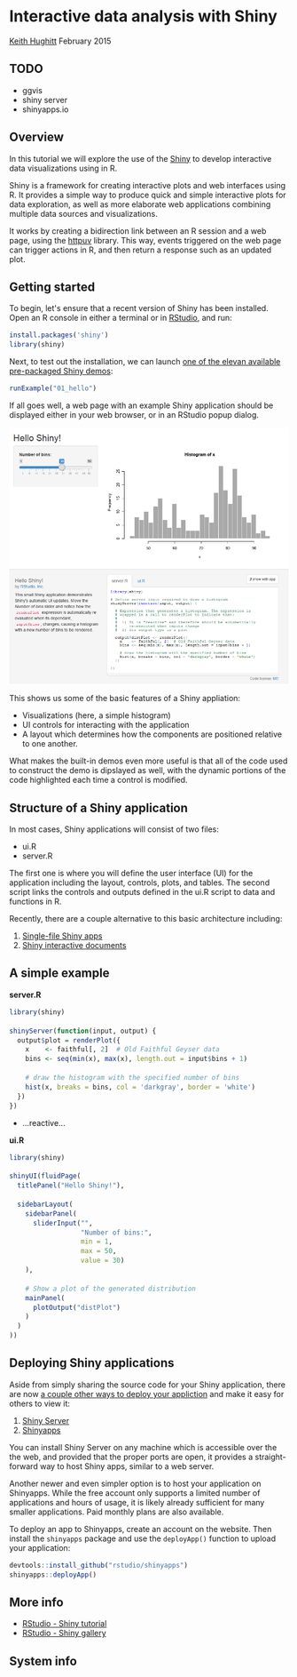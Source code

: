 Interactive data analysis with Shiny
====================================

[Keith Hughitt](mailto:khughitt@umd.edu)
February 2015

TODO
----

- ggvis
- shiny server
- shinyapps.io

Overview
--------

In this tutorial we will explore the use of the [Shiny](http://shiny.rstudio.com/) 
to develop interactive data visualizations using in R.

Shiny is a framework for creating interactive plots and web interfaces using R.
It provides a simple way to produce quick and simple interactive plots for data
exploration, as well as more elaborate web applications combining multiple data
sources and visualizations.

It works by creating a bidirection link between an R session and a web page,
using the [httpuv](https://github.com/rstudio/httpuv) library. This way, events
triggered on the web page can trigger actions in R, and then return a response
such as an updated plot.

Getting started
---------------

To begin, let's ensure that a recent version of Shiny has been installed. Open
an R console in either a terminal or in [RStudio](http://www.rstudio.com/), and
run:

```r
install.packages('shiny')
library(shiny)
```

Next, to test out the installation, we can launch [one of the elevan available
pre-packaged Shiny demos](http://shiny.rstudio.com/tutorial/lesson1/#GoFurther):

```r
runExample("01_hello")
```

If all goes well, a web page with an example Shiny application should be displayed either in your web browser, or
in an RStudio popup dialog.

![Shiny hello world demo](images/shiny-hello-world.png)

This shows us some of the basic features of a Shiny appliation:

- Visualizations (here, a simple histogram)
- UI controls for interacting with the application
- A layout which determines how the components are positioned relative to one
    another.

What makes the built-in demos even more useful is that all of the code used to
construct the demo is dipslayed as well, with the dynamic portions of the code
highlighted each time a control is modified.

Structure of a Shiny application
--------------------------------

In most cases, Shiny applications will consist of two files:

- ui.R
- server.R

The first one is where you will define the user interface (UI) for the
application including the layout, controls, plots, and tables. The second
script links the controls and outputs defined in the ui.R script to data and
functions in R.

Recently, there are a couple alternative to this basic architecture including:

1. [Single-file Shiny apps](http://shiny.rstudio.com/articles/single-file.html)
2. [Shiny interactive documents](http://rmarkdown.rstudio.com/authoring_shiny.html)

A simple example
----------------

**server.R**

```r
library(shiny)

shinyServer(function(input, output) {
  output$plot = renderPlot({
    x    <- faithful[, 2]  # Old Faithful Geyser data
    bins <- seq(min(x), max(x), length.out = input$bins + 1)

    # draw the histogram with the specified number of bins
    hist(x, breaks = bins, col = 'darkgray', border = 'white')
  })
})
```

- ...reactive...

**ui.R**

```r
library(shiny)

shinyUI(fluidPage(
  titlePanel("Hello Shiny!"),

  sidebarLayout(
    sidebarPanel(
      sliderInput("",
                  "Number of bins:",
                  min = 1,
                  max = 50,
                  value = 30)
    ),

    # Show a plot of the generated distribution
    mainPanel(
      plotOutput("distPlot")
    )
  )
))
```

Deploying Shiny applications
----------------------------

Aside from simply sharing the source code for your Shiny application, there are
now [a couple other ways to deploy your
appliction](http://shiny.rstudio.com/deploy/) and make it easy for others to
view it:

1. [Shiny Server](http://www.rstudio.com/products/shiny/shiny-server/)
2. [Shinyapps](https://www.shinyapps.io/)

You can install Shiny Server on any machine which is accessible over the the
web, and provided that the proper ports are open, it provides a
straight-forward way to host Shiny apps, similar to a web server.

Another newer and even simpler option is to host your application on
Shinyapps. While the free account only supports a limited number of
applications and hours of usage, it is likely already sufficient for many
smaller applications. Paid monthly plans are also available.

To deploy an app to Shinyapps, create an account on the website. Then install
the `shinyapps` package and use the `deployApp()` function to upload your
application:

```r
devtools::install_github("rstudio/shinyapps")
shinyapps::deployApp()
```

More info
---------

- [RStudio - Shiny tutorial](http://shiny.rstudio.com/tutorial/)
- [RStudio - Shiny gallery](http://shiny.rstudio.com/gallery/)

System info
-----------

```r
```
